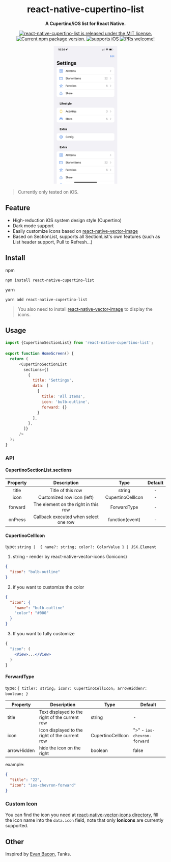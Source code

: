 <h1 align="center">
    react-native-cupertino-list
</h1>

<p align="center">
  <strong>A Cupertino/iOS list for React Native.</strong>
</p>

<p align="center">
  <a href="https://github.com/facebook/react-native-cupertino-list/blob/HEAD/LICENSE">
    <img src="https://img.shields.io/badge/license-MIT-blue.svg" alt="react-native-cupertino-list is released under the MIT license." />
  </a>
  <a href="https://www.npmjs.org/package/react-native-cupertino-list">
    <img src="https://img.shields.io/npm/v/react-native-cupertino-list?color=brightgreen" alt="Current npm package version." />
  </a>
  <a href="#">
    <img src="https://img.shields.io/badge/iOS-4630EB.svg?style=flat-square&logo=APPLE&labelColor=999999&logoColor=fff" alt="supports iOS" />
  </a>
    
  <a href="[https://reactnative.dev/docs/contributing](https://github.com/isaced/react-native-cupertino-list/pulls)">
    <img src="https://img.shields.io/badge/PRs-welcome-brightgreen.svg" alt="PRs welcome!" />
  </a>
</p>

<p align="center">
  <img src="https://raw.githubusercontent.com/isaced/react-native-cupertino-list/main/screenshot.jpg" width="200">
</p>

> Currently only tested on iOS.

## Feature

- High-reduction iOS system design style (Cupertino)
- Dark mode support
- Easily customize icons based on [react-native-vector-image](https://github.com/oblador/react-native-vector-icons)
- Based on SectionList, supports all SectionList's own features (such as List header support, Pull to Refresh...)

## Install

npm

```
npm install react-native-cupertino-list
```

yarn

```
yarn add react-native-cupertino-list
```

> You also need to install [react-native-vector-image](https://github.com/oblador/react-native-vector-icons#installation) to display the icons.

## Usage

```javascript
import {CupertinoSectionList} from 'react-native-cupertino-list';

export function HomeScreen() {
  return (
      <CupertinoSectionList
        sections={[
          {
            title: 'Settings',
            data: [
              {
                title: 'All Items',
                icon: 'bulb-outline',
                forward: {}
              }
            ],
          },
        ]}
      />
  );
}
```

### API

#### CupertinoSectionList.sections

| Property |              Description              |        Type       | Default |
|:--------:|:-------------------------------------:|:-----------------:|:-------:|
| title    | Title of this row                     | string            | -       |
| icon     | Customized row icon (left)            | CupertinoCellIcon | -       |
| forward  | The element on the right in this row  | ForwardType       | -       |
| onPress  | Callback executed when select one row | function(event)   | -       |

#### CupertinoCellIcon

type: `string |  { name?: string; color?: ColorValue } | JSX.Element`

1. string - render by react-native-vector-icons (Ionicons)

```json
{
  "icon": "bulb-outline"
}
```

2. if you want to customize the color

```json
{
  "icon": {
    "name": "bulb-outline"
    "color": "#000"
  }
}
```

3. If you want to fully customize

```jsx
{
  "icon": (
    <View>...</View>
  )
}
```

#### ForwardType

type: `{ title?: string; icon?: CupertinoCellIcon; arrowHidden?: boolean; }`

| Property    | Description                                    | Type              | Default                     |
|-------------|------------------------------------------------|-------------------|-----------------------------|
| title       | Text displayed to the right of the current row | string            | -                           |
| icon        | Icon displayed to the right of the current row | CupertinoCellIcon | ">" - `ios-chevron-forward` |
| arrowHidden | hide the icon on the right                     | boolean           | false                       |

example:

```json
{
  "title": "22",
  "icon": "ios-chevron-forward"
}
```

### Custom Icon

You can find the icon you need at [react-native-vector-icons directory](https://oblador.github.io/react-native-vector-icons/), fill the icon name into the `data.icon` field, note that only **Ionicons** are currently supported.

## Other

Inspired by [Evan Bacon](https://twitter.com/Baconbrix/status/1526578286783893505), Tanks.
